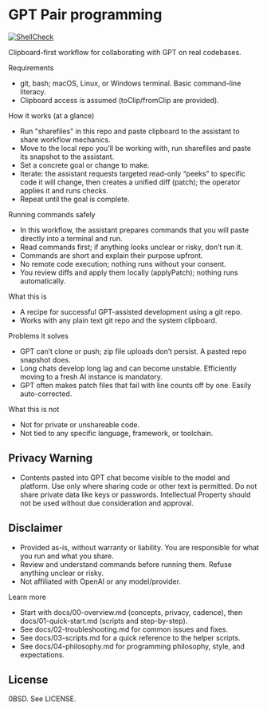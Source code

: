 # GPT Pair programming

[![ShellCheck](https://github.com/peacedudes/gpt-pair-workflow/actions/workflows/shellcheck.yml/badge.svg)](https://github.com/peacedudes/gpt-pair-workflow/actions/workflows/shellcheck.yml)

Clipboard-first workflow for collaborating with GPT on real codebases.

Requirements
- git, bash; macOS, Linux, or Windows terminal. Basic command-line literacy.
- Clipboard access is assumed (toClip/fromClip are provided).

How it works (at a glance)
- Run "sharefiles" in this repo and paste clipboard to the assistant to share workflow mechanics.
- Move to the local repo you'll be working with, run sharefiles and paste its snapshot to the assistant.
- Set a concrete goal or change to make.
- Iterate: the assistant requests targeted read-only “peeks” to specific code it will change, then creates a unified diff (patch); the operator applies it and runs checks.
- Repeat until the goal is complete.

Running commands safely
- In this workflow, the assistant prepares commands that you will paste directly into a terminal and run.  
- Read commands first; if anything looks unclear or risky, don’t run it.
- Commands are short and explain their purpose upfront.
- No remote code execution; nothing runs without your consent.
- You review diffs and apply them locally (applyPatch); nothing runs automatically.

What this is
- A recipe for successful GPT-assisted development using a git repo.
- Works with any plain text git repo and the system clipboard.

Problems it solves
- GPT can’t clone or push; zip file uploads don’t persist. A pasted repo snapshot does.
- Long chats develop long lag and can become unstable. Efficiently moving to a fresh AI instance is mandatory.
- GPT often makes patch files that fail with line counts off by one. Easily auto-corrected.

What this is not
- Not for private or unshareable code.
- Not tied to any specific language, framework, or toolchain.

## Privacy Warning

- Contents pasted into GPT chat become visible to the model and platform. Use only where sharing code or other text is permitted. Do not share private data like keys or passwords.  Intellectual Property should not be used without due consideration and approval.

## Disclaimer
- Provided as-is, without warranty or liability. You are responsible for what you run and what you share.
- Review and understand commands before running them. Refuse anything unclear or risky.
- Not affiliated with OpenAI or any model/provider.

Learn more
- Start with docs/00-overview.md (concepts, privacy, cadence), then docs/01-quick-start.md (scripts and step-by-step).
- See docs/02-troubleshooting.md for common issues and fixes.
- See docs/03-scripts.md for a quick reference to the helper scripts.
- See docs/04-philosophy.md for programming philosophy, style, and expectations.

## License
0BSD. See LICENSE.

